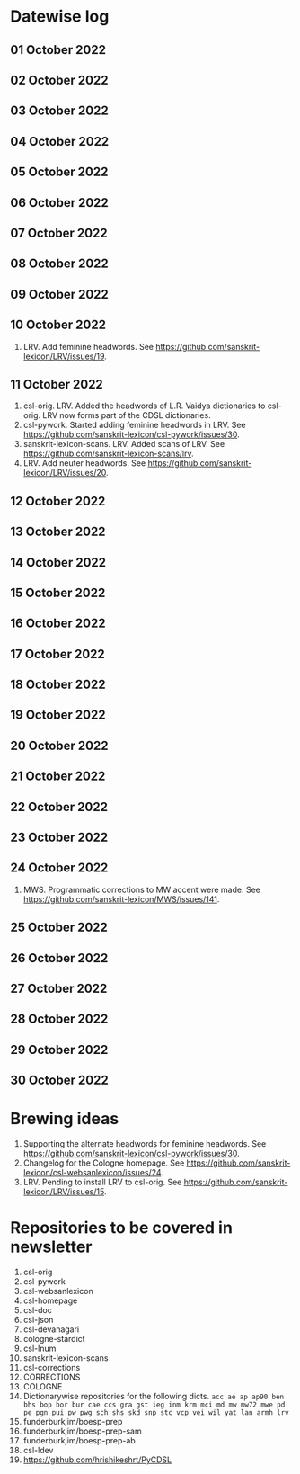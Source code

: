 # Datewise log

## 01 October 2022

## 02 October 2022

## 03 October 2022

## 04 October 2022

## 05 October 2022

## 06 October 2022

## 07 October 2022

## 08 October 2022

## 09 October 2022

## 10 October 2022

1. LRV. Add feminine headwords. See https://github.com/sanskrit-lexicon/LRV/issues/19.

## 11 October 2022

1. csl-orig. LRV. Added the headwords of L.R. Vaidya dictionaries to csl-orig. LRV now forms part of the CDSL dictionaries.
2. csl-pywork. Started adding feminine headwords in LRV. See https://github.com/sanskrit-lexicon/csl-pywork/issues/30.
3. sanskrit-lexicon-scans. LRV. Added scans of LRV. See https://github.com/sanskrit-lexicon-scans/lrv.
4. LRV. Add neuter headwords. See https://github.com/sanskrit-lexicon/LRV/issues/20.

## 12 October 2022

## 13 October 2022

## 14 October 2022

## 15 October 2022

## 16 October 2022

## 17 October 2022

## 18 October 2022

## 19 October 2022

## 20 October 2022

## 21 October 2022

## 22 October 2022

## 23 October 2022

## 24 October 2022

1. MWS. Programmatic corrections to MW accent were made. See https://github.com/sanskrit-lexicon/MWS/issues/141.

## 25 October 2022

## 26 October 2022

## 27 October 2022

## 28 October 2022

## 29 October 2022

## 30 October 2022


# Brewing ideas

1. Supporting the alternate headwords for feminine headwords. See https://github.com/sanskrit-lexicon/csl-pywork/issues/30.
2. Changelog for the Cologne homepage. See https://github.com/sanskrit-lexicon/csl-websanlexicon/issues/24.
3. LRV. Pending to install LRV to csl-orig. See https://github.com/sanskrit-lexicon/LRV/issues/15.


# Repositories to be covered in newsletter

1. csl-orig
2. csl-pywork
3. csl-websanlexicon
4. csl-homepage
5. csl-doc
6. csl-json
7. csl-devanagari
8. cologne-stardict
9. csl-lnum
10. sanskrit-lexicon-scans
11. csl-corrections
12. CORRECTIONS
13. COLOGNE
14. Dictionarywise repositories for the following dicts. 
`acc ae ap ap90 ben bhs bop bor bur cae ccs gra gst ieg inm krm mci md mw mw72 mwe pd pe pgn pui pw pwg sch shs skd snp stc vcp vei wil yat lan armh lrv`
15. funderburkjim/boesp-prep
16. funderburkjim/boesp-prep-sam
17. funderburkjim/boesp-prep-ab
18. csl-ldev
19. https://github.com/hrishikeshrt/PyCDSL
